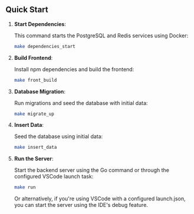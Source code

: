 ## Quick Start

1. **Start Dependencies**:

   This command starts the PostgreSQL and Redis services using Docker:

   ```sh
   make dependencies_start
   ```
2. **Build Frontend**:

   Install npm dependencies and build the frontend:

   ```sh
   make front_build
   ```
3. **Database Migration**:

   Run migrations and seed the database with initial data:

   ```sh
   make migrate_up
   ```
4. **Insert Data**:

   Seed the database using initial data:

   ```sh
   make insert_data
   ```
5. **Run the Server**:

   Start the backend server using the Go command or through the configured VSCode launch task:

   ```sh
   make run
   ```
   Or alternatively, if you're using VSCode with a configured launch.json, you can start the server using the IDE's debug feature.
